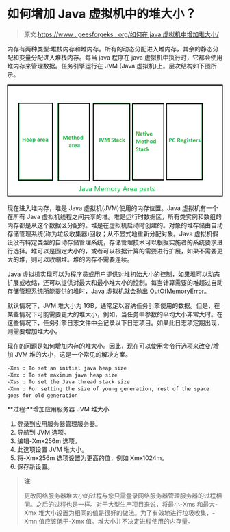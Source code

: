 # 如何增加 Java 虚拟机中的堆大小？

> 原文:[https://www . geesforgeks . org/如何在 java 虚拟机中增加堆大小/](https://www.geeksforgeeks.org/how-to-increase-heap-size-in-java-virtual-machine/)

内存有两种类型:堆栈内存和堆内存。所有的动态分配进入堆内存，其余的静态分配和变量分配进入堆栈内存。每当 java 程序在 java 虚拟机中执行时，它都会使用堆内存来管理数据。任务引擎运行在 JVM (Java 虚拟机)上。层次结构如下图所示。

![](img/073fb3fee4e827b4bc7924526a171d23.png)

现在进入堆内存，堆是 Java 虚拟机(JVM)使用的内存位置。Java 虚拟机有一个在所有 Java 虚拟机线程之间共享的堆。堆是运行时数据区，所有类实例和数组的内存都是从这个数据区分配的。堆是在虚拟机启动时创建的。对象的堆存储由自动存储管理系统(称为垃圾收集器)回收；从不显式地重新分配对象。Java 虚拟机假设没有特定类型的自动存储管理系统，存储管理技术可以根据实施者的系统要求进行选择。堆可以是固定大小的，或者可以根据计算的需要进行扩展，如果不需要更大的堆，则可以收缩堆。堆的内存不需要连续。

Java 虚拟机实现可以为程序员或用户提供对堆初始大小的控制，如果堆可以动态扩展或收缩，还可以提供对最大和最小堆大小的控制。每当计算需要的堆超过自动存储管理系统所能提供的堆时，Java 虚拟机就会抛出 [OutOfMemoryError。](https://www.geeksforgeeks.org/understanding-outofmemoryerror-exception-java/)

默认情况下，JVM 堆大小为 1GB，通常足以容纳任务引擎使用的数据。但是，在某些情况下可能需要更大的堆大小，例如，当任务中参数的平均大小非常大时。在这些情况下，任务引擎日志文件中会记录以下日志项目。如果此日志项定期出现，则需要增加堆大小。

现在的问题是如何增加内存的堆大小。因此，现在可以使用命令行选项来改变/增加 JVM 堆的大小，这是一个常见的解决方案。

```
-Xms : To set an initial java heap size
-Xmx : To set maximum java heap size
-Xss : To set the Java thread stack size
-Xmn : For setting the size of young generation, rest of the space goes for old generation
```

**过程:**增加应用服务器 JVM 堆大小

1.  登录到应用服务器管理服务器。
2.  导航到 JVM 选项。
3.  编辑-Xmx256m 选项。
4.  此选项设置 JVM 堆大小。
5.  将-Xmx256m 选项设置为更高的值，例如 Xmx1024m。
6.  保存新设置。

> **注:**
> 
> 更改网络服务器堆大小的过程与您只需登录网络服务器管理服务器的过程相同。之后的过程也是一样。对于大型生产项目来说，将最小-Xms 和最大-Xmx 堆大小设置为相同的值是很好的做法。为了有效地进行垃圾收集，-Xmn 值应该低于-Xmx 值。堆大小并不决定进程使用的内存量。